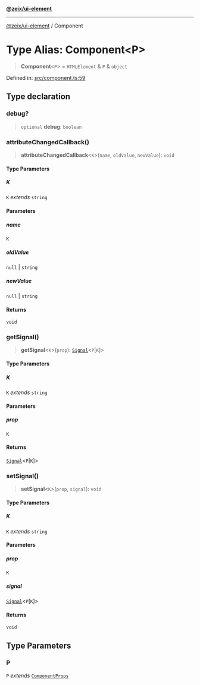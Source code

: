 [**@zeix/ui-element**](../README.md)

***

[@zeix/ui-element](../globals.md) / Component

# Type Alias: Component\<P\>

> **Component**\<`P`\> = `HTMLElement` & `P` & `object`

Defined in: [src/component.ts:59](https://github.com/zeixcom/ui-element/blob/fd6a54ac92f1f6f52f6ec5af9f74d49d0d42ccec/src/component.ts#L59)

## Type declaration

### debug?

> `optional` **debug**: `boolean`

### attributeChangedCallback()

> **attributeChangedCallback**\<`K`\>(`name`, `oldValue`, `newValue`): `void`

#### Type Parameters

##### K

`K` *extends* `string`

#### Parameters

##### name

`K`

##### oldValue

`null` | `string`

##### newValue

`null` | `string`

#### Returns

`void`

### getSignal()

> **getSignal**\<`K`\>(`prop`): [`Signal`](Signal.md)\<`P`\[`K`\]\>

#### Type Parameters

##### K

`K` *extends* `string`

#### Parameters

##### prop

`K`

#### Returns

[`Signal`](Signal.md)\<`P`\[`K`\]\>

### setSignal()

> **setSignal**\<`K`\>(`prop`, `signal`): `void`

#### Type Parameters

##### K

`K` *extends* `string`

#### Parameters

##### prop

`K`

##### signal

[`Signal`](Signal.md)\<`P`\[`K`\]\>

#### Returns

`void`

## Type Parameters

### P

`P` *extends* [`ComponentProps`](ComponentProps.md)
